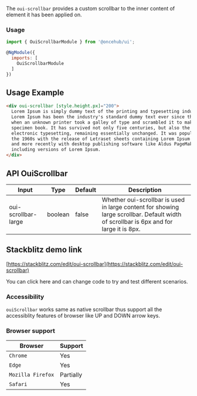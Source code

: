 The `oui-scrollbar` provides a custom scrollbar to the inner content of element it has been applied on.

### Usage

```js
import { OuiScrollbarModule } from '@oncehub/ui';

@NgModule({
  imports: [
    OuiScrollbarModule
  ]
})
```

## Usage Example

```html
<div oui-scrollbar [style.height.px]="200">
  Lorem Ipsum is simply dummy text of the printing and typesetting industry.
  Lorem Ipsum has been the industry's standard dummy text ever since the 1500s,
  when an unknown printer took a galley of type and scrambled it to make a type
  specimen book. It has survived not only five centuries, but also the leap into
  electronic typesetting, remaining essentially unchanged. It was popularised in
  the 1960s with the release of Letraset sheets containing Lorem Ipsum passages,
  and more recently with desktop publishing software like Aldus PageMaker
  including versions of Lorem Ipsum.
</div>
```

## API OuiScrollbar

| Input               | Type    | Default | Description                                                                                                                            |
| ------------------- | ------- | ------- | -------------------------------------------------------------------------------------------------------------------------------------- |
| oui-scrollbar-large | boolean | false   | Whether oui-scrollbar is used in large content for showing large scrollbar. Default width of scrollbar is 6px and for large it is 8px. |

## Stackblitz demo link

[https://stackblitz.com/edit/oui-scrollbar](https://stackblitz.com/edit/oui-scrollbar)

You can click here and can change code to try and test different scenarios.

### Accessibility

`ouiScrollbar` works same as native scrollbar thus support all the accessiblity features of browser like UP and DOWN arrow keys.

### Browser support

| Browser           | Support   |
| ----------------- | --------- |
| `Chrome`          | Yes       |
| `Edge`            | Yes       |
| `Mozilla Firefox` | Partially |
| `Safari`          | Yes       |
